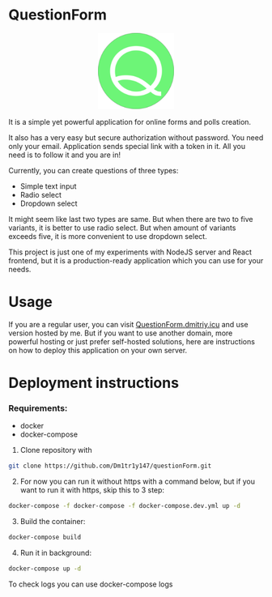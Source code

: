 # QuestionForm

<p align="center">
  <img src="https://github.com/Dm1tr1y147/questionForm_frontend/raw/main/public/android-chrome-192x192.png" alt="QuestionForm logotype" width="150px">
</p>

It is a simple yet powerful application for online forms and polls creation.

It also has a very easy but secure authorization without password. You need only your email. Application sends special link with a token in it. All you need is to follow it and you are in!

Currently, you can create questions of three types:

- Simple text input
- Radio select
- Dropdown select

It might seem like last two types are same. But when there are two to five variants, it is better to use radio select. But when amount of variants exceeds five, it is more convenient to use dropdown select.

This project is just one of my experiments with NodeJS server and React frontend, but it is a production-ready application which you can use for your needs.

# Usage

If you are a regular user, you can visit [QuestionForm.dmitriy.icu](https://questionform.dmitriy.icu) and use version hosted by me. But if you want to use another domain, more powerful hosting or just prefer self-hosted solutions, here are instructions on how to deploy this application on your own server.

# Deployment instructions

### Requirements:

- docker
- docker-compose

1. Clone repository with

```bash
git clone https://github.com/Dm1tr1y147/questionForm.git
```

2. For now you can run it without https with a command below, but if you want to run it with https, skip this to 3 step:

```bash
docker-compose -f docker-compose -f docker-compose.dev.yml up -d
```

3. Build the container:

```bash
docker-compose build
```

4. Run it in background:

```bash
docker-compose up -d
```

To check logs you can use docker-compose logs
